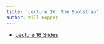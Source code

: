 ```yaml
---
title: 'Lecture 16: The Bootstrap'
author: Will Hopper
---
```


* [Lecture 16 Slides]({{site.baseurl}}/lectures/The_Bootstrap/Bootstrapping.html) 
